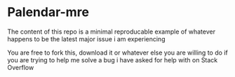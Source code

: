 # Palendar-mre
The content of this repo is a minimal reproducable example of whatever happens to be the latest major issue i am experiencing

You are free to fork this, download it or whatever else you are willing to do if you are trying to help me solve a bug i have asked for help with on Stack Overflow
